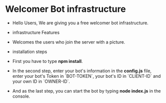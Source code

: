 # Welcomer Bot infrastructure
- Hello Users, We are giving you a free welcomer bot infrastructure.
 - infrastructure Features
 - Welcomes the users who join the server with a picture.
  
 - installation steps
  - First you have to type **npm install**.
  - In the second step, enter your bot's information in the **config.js** file, enter your bot's Token in \`BOT-TOKEN\`, your bot's ID in \`CLIENT-ID\` and your own ID in \`OWNER-ID\`.
  - And as the last step, you can start the bot by typing **node index.js** in the console.

